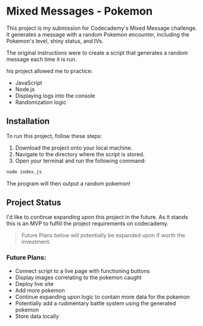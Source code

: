 # Mixed Messages - Pokemon

This project is my submission for Codecademy's Mixed Message challenge. It generates a message with a random Pokemon encounter, including the Pokemon's level, shiny status, and IVs.

The original instructions were to create a script that generates a random message each time it is run.

his project allowed me to practice:

- JavaScript
- Node.js
- Displaying logs into the console
- Randomization logic

## Installation

To run this project, follow these steps:

1. Download the project onto your local machine.
2. Navigate to the directory where the script is stored.
3. Open your terminal and run the following command:

```bash
node index.js
```

The program will then output a random pokemon!

## Project Status

I'd like to continue expanding upon this project in the future. As it stands this is an MVP to fulfill the project requirements on codecademy.

> Future Plans below will potentially be expanded upon if worth the investment.

### Future Plans:

- Connect script to a live page with functioning buttons
- Display images correlating to the pokemon caught
- Deploy live site
- Add more pokemon
- Continue expanding upon logic to contain more data for the pokemon
- Potentially add a rudimentary battle system using the generated pokemon
- Store data locally

